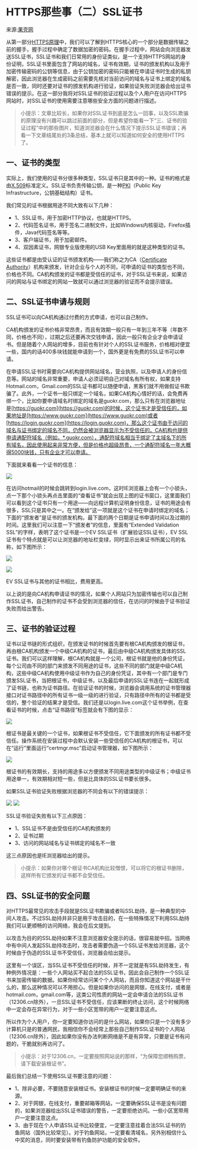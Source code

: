 # HTTPS那些事（二）SSL证书 

来源:[果壳网](http://www.guokr.com/post/116169/)

[https-principle]:1.HTTPS原理.md
[X.509]:http://en.wikipedia.org/wiki/X.509
[PKI]:http://en.wikipedia.org/wiki/Public_key_infrastructure
[CA]:http://en.wikipedia.org/wiki/Certificate_authority

从第一部分[HTTPS原理][https-principle]中，我们可以了解到HTTPS核心的一个部分是数据传输之前的握手，握手过程中确定了数据加密的密码。在握手过程中，网站会向浏览器发送SSL证书，SSL证书和我们日常用的身份证类似，是一个支持HTTPS网站的身份证明，SSL证书里面包含了网站的域名，证书有效期，证书的颁发机构以及用于加密传输密码的公钥等信息，由于公钥加密的密码只能被在申请证书时生成的私钥解密，因此浏览器在生成密码之前需要先核对当前访问的域名与证书上绑定的域名是否一致，同时还要对证书的颁发机构进行验证，如果验证失败浏览器会给出证书错误的提示。在这一部分我将对SSL证书的验证过程以及个人用户在访问HTTPS网站时，对SSL证书的使用需要注意哪些安全方面的问题进行描述。

> 小提示：文章比较长，如果你对SSL证书到底是怎么一回事，以及SSL欺骗的原理没有兴趣可以跳过前面的部分，但是希望你能看一下“三、证书的验证过程”中的那些图片，知道浏览器会在什么情况下提示SSL证书错误；再看一下文章结尾处的3条总结，基本上就可以知道如何安全的使用HTTPS了。

## 一、证书的类型
实际上，我们使用的证书分很多种类型，SSL证书只是其中的一种。证书的格式是由[X.509][X.509]标准定义。SSL证书负责传输公钥，是一种[PKI][PKI]（Public Key Infrastructure，公钥基础结构）证书。

我们常见的证书根据用途不同大致有以下几种：

* 1、SSL证书，用于加密HTTP协议，也就是HTTPS。
* 2、代码签名证书，用于签名二进制文件，比如Windows内核驱动，Firefox插件，Java代码签名等等。
* 3、客户端证书，用于加密邮件。
* 4、双因素证书，网银专业版使用的USB Key里面用的就是这种类型的证书。

这些证书都是由受认证的证书颁发机构——我们称之为CA（[Certificate Authority][CA]）机构来颁发，针对企业与个人的不同，可申请的证书的类型也不同，价格也不同。CA机构颁发的证书都是受信任的证书，对于SSL证书来说，如果访问的网站与证书绑定的网站一致就可以通过浏览器的验证而不会提示错误。

## 二、SSL证书申请与规则
SSL证书可以向CA机构通过付费的方式申请，也可以自己制作。

CA机构颁发的证书价格非常昂贵，而且有效期一般只有一年到三年不等（年数不同，价格也不同），过期之后还要再次交钱申请，因此一般只有企业才会申请证书。但是随着个人网站的增多，目前也有针对个人的SSL证书服务，价格相对便宜一些，国内的话400多块钱就能申请到一个，国外更是有免费的SSL证书可以申请。

在申请SSL证书时需要向CA机构提供网站域名，营业执照，以及申请人的身份信息等。网站的域名非常重要，申请人必须证明自己对域名有所有权，如果支持Hotmail.com，Gmail.com的SSL证书都可以随便申请，黑客们就不用做假证书欺骗了。此外，一个证书一般只绑定一个域名，如果CA机构心情好的话，会免费再绑一个，比如你要申请域名时绑定的域名是guokr.com，那么只有在浏览器地址是[https://guokr.com](https://guokr.com)的时候，这个证书才是受信任的，如果地址是[https://www.guokr.com](https://www.guokr.com)或者[https://login.guokr.com](https://login.guokr.com)，那么这个证书由于访问的域名与证书绑定的域名不同，仍然会被浏览器显示为不受信任的。CA机构也提供申请通配符域名（例如，*.guokr.com），通配符域名相当于绑定了主域名下的所有域名，因此使用起来非常方便，但是价格也超级昂贵，一个通配符域名一年大概得5000块钱，只有企业才可以申请。

下面就来看看一个证书的信息：

![](certificate-1.jpg)

在访问hotmail的时候会跳转到login.live.com，这时IE浏览器上会有一个小锁头，点一下那个小锁头再点击里面的“查看证书”就会出现上图的证书窗口，这里面我们可以看到这个证书只有一个用途——向远程计算机证明身份信息，证书的用途会有很多，SSL只是其中之一。在“颁发给”这一项就是这个证书在申请时绑定的域名；下面的“颁发者”是证书的颁发机构。最下面的两个日期是证书申请时间以及过期的时间。这里我们可以注意一下“颁发者”的信息，里面有“Extended Validation SSL”的字样，表明了这个证书是一个EV SSL证书（扩展验证SSL证书），EV SSL证书有个特点就是可以让浏览器的地址栏变绿，同时显示出来证书所属公司的名称，如下图所示：

![](certificate-2.jpg)

![](certificate-3.jpg)

EV SSL证书与其他的证书相比，费用更高。

以上说的是向CA机构申请证书的情况，如果个人网站只为加密传输也可以自己制作SSL证书，自己制作的证书不会受到浏览器的信任，在访问的时候由于证书验证失败而给出警告。

## 三、证书的验证过程

证书以证书链的形式组织，在颁发证书的时候首先要有根CA机构颁发的根证书，再由根CA机构颁发一个中级CA机构的证书，最后由中级CA机构颁发具体的SSL证书。我们可以这样理解，根CA机构就是一个公司，根证书就是他的身份凭证，每个公司由不同的部门来颁发不同用途的证书，这些不同的部门就是中级CA机构，这些中级CA机构使用中级证书作为自己的身份凭证，其中有一个部门是专门颁发SSL证书，当把根证书，中级证书，以及最后申请的SSL证书连在一起就形成了证书链，也称为证书路径。在验证证书的时候，浏览器会调用系统的证书管理器接口对证书路径中的所有证书一级一级的进行验证，只有路径中所有的证书都是受信的，整个验证的结果才是受信。我们还是以login.live.com这个证书举例，在查看证书的时候，点击“证书路径”标签就会有下图的显示：

![](certificate-4.jpg)

根证书是最关键的一个证书，如果根证书不受信任，它下面颁发的所有证书都不受信任。操作系统在安装过程中会默认安装一些受信任的CA机构的根证书，可以在“运行”里面运行“certmgr.msc”启动证书管理器，如下图所示：

![](certificate-5.jpg)

根证书的有效期长，支持的用途多以方便颁发不同用途类型的中级证书；中级证书用途单一，有效期相对短一些，但是比具体的SSL证书要长很多。

如果SSL证书验证失败根据浏览器的不同会有以下的错误提示：

![](certificate-6.jpg)
![](certificate-7.jpg)

SSL证书验证失败有以下三点原因：

* 1、SSL证书不是由受信任的CA机构颁发的
* 2、证书过期
* 3、访问的网站域名与证书绑定的域名不一致

这三点原因也是IE浏览器给出的提示。

> 小提示：如果你对哪个根证书CA机构比较憎恨，可以将它的根证书删除，这样所有它颁发的证书都不会受信任。

## 四、SSL证书的安全问题

对HTTPS最常见的攻击手段就是SSL证书欺骗或者叫SSL劫持，是一种典型的中间人攻击。不过SSL劫持并非只是用于攻击目的，在一些特殊情况下利用SSL劫持我们可以更顺畅的访问网络，我会在后文提到。

以攻击为目的的SSL劫持如果不注意浏览器安全提示的话，很容易就中招。当网络中有中间人发起SSL劫持攻击时，攻击者需要伪造一个SSL证书发给浏览器，这个时候由于伪造的SSL证书不受信任，浏览器会给出提示。

这里有一个误区，当SSL证书不受信任的时候，并不一定就是有SSL劫持发生，有种例外情况是：一些个人网站买不起合法的SSL证书，因此会自己制作一个SSL证书来加密传输的数据。如果你经常访问某个个人网站，而且你知道这个网站是干什么的，那么这种情况可以不用担心。但是如果你访问的是网银，在线支付，或者是hotmail.com，gmail.com等，这类公司性质的网站一定会申请合法的SSL证书（12306.cn除外），一旦SSL证书不受信任，应该果断的终止访问，这个时候网络中一定会存在异常行为，对于一些小区宽带的用户一定要注意这点。

所以作为个人用户，你一定要知道你访问的是什么网站，如果你只是一个没有多少计算机只是的普通网民，我相信你不会经常上那些自己制作SSL证书的个人网站（12306.cn除外），因此如果你没有办法判断网络是不是有异常，只要是证书有问题的，干脆就别再访问了。

> 小提示：对于12306.cn，一定要按照网站说的那样，“为保障您顺畅购票，请下载安装根证书”。

最后我们总结一下使用SSL证书要注意的问题：

* 1、除非必要，不要随意安装根证书。安装根证书的时候一定要明确证书的来源。
* 2、对于网银，在线支付，重要邮箱等网站，一定要确保SSL证书是没有问题的，如果浏览器给出SSL证书错误的警告，一定要拒绝访问。一些小区宽带用户一定要注意这点。
* 3、由于现在个人申请SSL证书比较便宜，一定要注意挂着合法SSL证书的钓鱼网站（国外比较常见）。对于钓鱼网站，一定要看清域名，另外别相信什么中奖的消息，同时要安装带有钓鱼防护功能的安全软件。